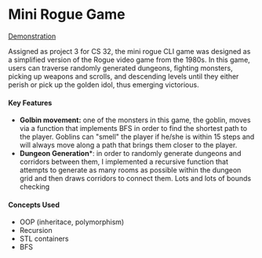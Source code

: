 # Mini Rogue Game 
[Demonstration](https://drive.google.com/file/d/1q0ZwySwvowuva4AaX9RA_3GjDl2_wxsx/view?usp=sharing)

Assigned as project 3 for CS 32, the mini rogue CLI game was designed as a simplified version of the Rogue video game from the 1980s. In this game, users can traverse randomly generated dungeons, fighting monsters, picking up weapons and scrolls, and descending levels until they either perish or pick up the golden idol, thus emerging victorious. 
#### Key Features 
 * **Golbin movement:** one of the monsters in this game, the goblin, moves via a function that implements BFS in order to find the shortest path to the player. Goblins can "smell" the player if he/she is within 15 steps and will always move along a path that brings them closer to the player. 
 * **Dungeon Generation***: in order to randomly generate dungeons and corridors between them, I implemented a recursive function that attempts to generate as many rooms as possible within the dungeon grid and then draws corridors to connect them. Lots and lots of bounds checking
#### Concepts Used
* OOP (inheritace, polymorphism)
* Recursion 
* STL containers
* BFS 
